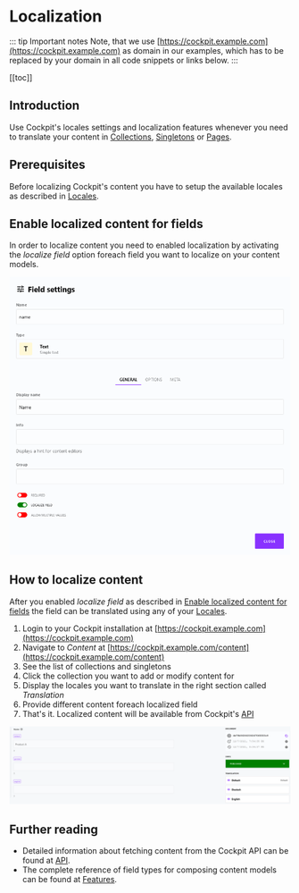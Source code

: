 # Localization

::: tip Important notes
Note, that we use [https://cockpit.example.com](https://cockpit.example.com) as domain in our examples, which has to be replaced by your domain in all code snippets or links below.
:::

[[toc]]

## Introduction

Use Cockpit's locales settings and localization features whenever you need to translate your content in [Collections](/features/content/#collections), [Singletons](/features/content/#singletons) or [Pages](/addons/pages). 

## Prerequisites

Before localizing Cockpit's content you have to setup the available locales as described in [Locales](/settings-administration/locales/#managing-locals).

## Enable localized content for fields

In order to localize content you need to enabled localization by activating the *localize field* option foreach field you want to localize on your content models.

![Screenshot of field settings](./content-model-enable-localize-field.png)

## How to localize content

After you enabled *localize field* as described in [Enable localized content for fields](#enable-localized-content-for-fields) the field can be translated using any of your [Locales](#managing-locales).

1. Login to your Cockpit installation at [https://cockpit.example.com](https://cockpit.example.com)
2. Navigate to *Content* at [https://cockpit.example.com/content](https://cockpit.example.com/content)
3. See the list of collections and singletons
4. Click the collection you want to add or modify content for
5. Display the locales you want to translate in the right section called *Translation*
6. Provide different content foreach localized field
7. That's it. Localized content will be available from Cockpit's [API](/api/endpoints/#content)

![Screenshot of item with localized fields displayed](./edit-item-with-locales-displayed.png)

## Further reading

* Detailed information about fetching content from the Cockpit API can be found at [API](/api/endpoints/#content).
* The complete reference of field types for composing content models can be found at [Features](/features/basics/#field-types).